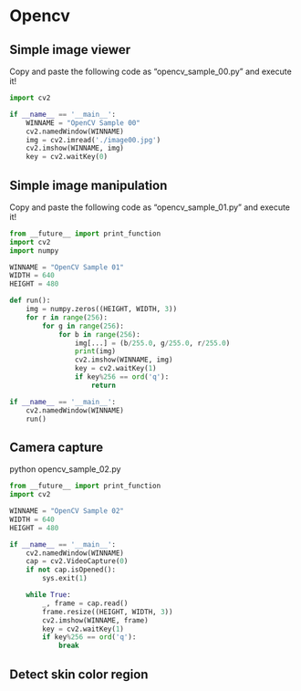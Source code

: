 # Opencv

## Simple image viewer
Copy and paste the following code as “opencv_sample_00.py” and execute it!
```python
import cv2

if __name__ == '__main__':
    WINNAME = "OpenCV Sample 00"
    cv2.namedWindow(WINNAME)
    img = cv2.imread('./image00.jpg')
    cv2.imshow(WINNAME, img)
    key = cv2.waitKey(0)
```

## Simple image manipulation
Copy and paste the following code as “opencv_sample_01.py” and execute it!

```python
from __future__ import print_function
import cv2
import numpy

WINNAME = "OpenCV Sample 01"
WIDTH = 640
HEIGHT = 480

def run():
    img = numpy.zeros((HEIGHT, WIDTH, 3))
    for r in range(256):
        for g in range(256):
            for b in range(256):
                img[...] = (b/255.0, g/255.0, r/255.0)
                print(img)
                cv2.imshow(WINNAME, img)
                key = cv2.waitKey(1)
                if key%256 == ord('q'):
                    return

if __name__ == '__main__':
    cv2.namedWindow(WINNAME)
    run()
```

## Camera capture
python opencv_sample_02.py

```python
from __future__ import print_function
import cv2

WINNAME = "OpenCV Sample 02"
WIDTH = 640
HEIGHT = 480

if __name__ == '__main__':
    cv2.namedWindow(WINNAME)
    cap = cv2.VideoCapture(0)
    if not cap.isOpened():
        sys.exit(1)

    while True:
        _, frame = cap.read()
        frame.resize((HEIGHT, WIDTH, 3))
        cv2.imshow(WINNAME, frame)
        key = cv2.waitKey(1)
        if key%256 == ord('q'):
            break
```

## Detect skin color region
